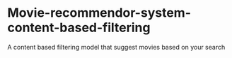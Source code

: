 # Movie-recommendor-system-content-based-filtering
A content based filtering model that suggest movies based on your search
